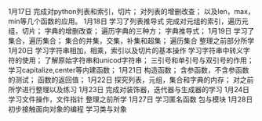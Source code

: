 1月17日
完成对python列表和索引，切片；
对列表的增删改查；
以及len，max，min等几个函数的应用。
1月18日
学习了列表推导式
完成对元组的索引，遍历元组，切片；
字典的增删改查；
遍历字典的三种方；
字典推导式；
1月19日
学习了集合，遍历集合；
集合的并集，交集，补集和超集；
遍历集合
整理之前部分所学
1月20日
学习字符串相加，相乘，索引以及切片的基本操作
学习字符串中转义字符的使用；
了解原始字符串和unicod字符串；
三引号和单引号与双引号的作用；
学习capitalize,center等内建函数；
1月21日
构造函数；
含参函数，不含参函数的测试；
函数的返回值；
1月22日
探究列表，元组，集合和字典的内存；
对之前所学进行整理以及练习
1月23日
完成对装饰器，迭代器与生成器的学习
1月24日
学习文件操作，文件指针
整理之前所学
1月27日
学习匿名函数
包与模块
1月28日
初步接触面向对象的编程
学习类与对象